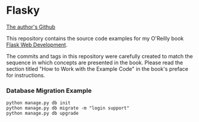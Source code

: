 # Flasky
[The author's Github](https://github.com/miguelgrinberg/flasky)

This repository contains the source code examples for my O'Reilly book
 [Flask Web Development](http://www.flaskbook.com/).

The commits and tags in this repository were carefully created to match the sequence in which
concepts are presented in the book. Please read the section titled "How to Work with the 
Example Code" in the book's preface for instructions.

### Database Migration Example
```
python manage.py db init
python manage.py db migrate -m "login support"
python manage.py db upgrade
```
